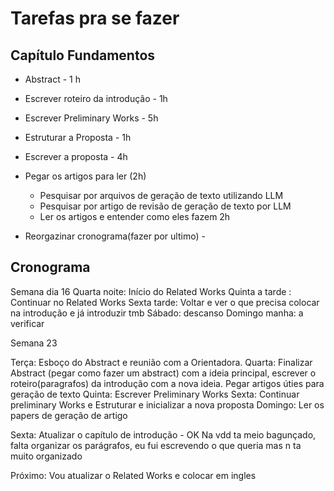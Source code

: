 # Tarefas pra se fazer

## Capítulo Fundamentos

- Abstract - 1 h
- Escrever roteiro da introdução - 1h
- Escrever Preliminary Works - 5h
- Estruturar a Proposta - 1h
- Escrever a proposta - 4h
- Pegar os artigos para ler (2h)
  - Pesquisar por arquivos de geração de texto utilizando LLM
  - Pesquisar por artigo de revisão de geração de texto por LLM
  - Ler os artigos e entender como eles fazem 2h

- Reorgazinar cronograma(fazer por ultimo) - 

## Cronograma

Semana dia 16
Quarta noite: Início do Related Works
Quinta a tarde : Continuar no Related Works
Sexta tarde: Voltar e ver o que precisa colocar na introdução e já introduzir tmb
Sábado: descanso
Domingo manha: a verificar

Semana 23

Terça: Esboço do Abstract e reunião com a Orientadora.
Quarta: Finalizar Abstract (pegar como fazer um abstract) com a ideia principal, escrever o roteiro(paragrafos) da introdução com a nova ideia. Pegar artigos úties para geração de texto
Quinta: Escrever Preliminary Works
Sexta: Continuar preliminary Works e Estruturar e inicializar a nova proposta
Domingo: Ler os papers de geração de artigo

Sexta: Atualizar o capítulo de introdução - OK
Na vdd ta meio bagunçado, falta organizar os parágrafos, eu fui escrevendo o que queria mas n ta muito organizado

Próximo: Vou atualizar o Related Works e colocar em ingles